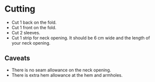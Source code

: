 # Cutting
- Cut 1 back on the fold.
- Cut 1 front on the fold.
- Cut 2 sleeves.
- Cut 1 strip for neck opening. It should be 6 cm wide and the length of your neck opening.
## Caveats
- There is no seam allowance on the neck opening.
- There is extra hem allowance at the hem and armholes.
